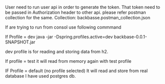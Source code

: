 User need to run user api in order to generate the token.
That token need to be passed in Authorization header to other api.
please refer postman collection for the same.
Collection:
backbasse.postman_collection.json


If are trying to run from consol use following commmand

If Profile = dev 
java -jar -Dspring.profiles.active=dev backbase-0.0.1-SNAPSHOT.jar

dev profile is for reading and storing data from h2.

If profile = test
it will read from memory again with test profile

IF Profile = default (no profile selected)
It will read and store from real database I have used postgres db.



